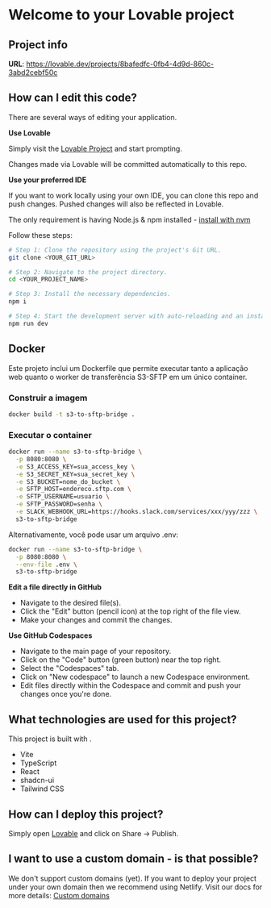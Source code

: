 
# Welcome to your Lovable project

## Project info

**URL**: https://lovable.dev/projects/8bafedfc-0fb4-4d9d-860c-3abd2cebf50c

## How can I edit this code?

There are several ways of editing your application.

**Use Lovable**

Simply visit the [Lovable Project](https://lovable.dev/projects/8bafedfc-0fb4-4d9d-860c-3abd2cebf50c) and start prompting.

Changes made via Lovable will be committed automatically to this repo.

**Use your preferred IDE**

If you want to work locally using your own IDE, you can clone this repo and push changes. Pushed changes will also be reflected in Lovable.

The only requirement is having Node.js & npm installed - [install with nvm](https://github.com/nvm-sh/nvm#installing-and-updating)

Follow these steps:

```sh
# Step 1: Clone the repository using the project's Git URL.
git clone <YOUR_GIT_URL>

# Step 2: Navigate to the project directory.
cd <YOUR_PROJECT_NAME>

# Step 3: Install the necessary dependencies.
npm i

# Step 4: Start the development server with auto-reloading and an instant preview.
npm run dev
```

## Docker

Este projeto inclui um Dockerfile que permite executar tanto a aplicação web quanto o worker de transferência S3-SFTP em um único container.

### Construir a imagem

```bash
docker build -t s3-to-sftp-bridge .
```

### Executar o container

```bash
docker run --name s3-to-sftp-bridge \
  -p 8080:8080 \
  -e S3_ACCESS_KEY=sua_access_key \
  -e S3_SECRET_KEY=sua_secret_key \
  -e S3_BUCKET=nome_do_bucket \
  -e SFTP_HOST=endereco.sftp.com \
  -e SFTP_USERNAME=usuario \
  -e SFTP_PASSWORD=senha \
  -e SLACK_WEBHOOK_URL=https://hooks.slack.com/services/xxx/yyy/zzz \
  s3-to-sftp-bridge
```

Alternativamente, você pode usar um arquivo .env:

```bash
docker run --name s3-to-sftp-bridge \
  -p 8080:8080 \
  --env-file .env \
  s3-to-sftp-bridge
```

**Edit a file directly in GitHub**

- Navigate to the desired file(s).
- Click the "Edit" button (pencil icon) at the top right of the file view.
- Make your changes and commit the changes.

**Use GitHub Codespaces**

- Navigate to the main page of your repository.
- Click on the "Code" button (green button) near the top right.
- Select the "Codespaces" tab.
- Click on "New codespace" to launch a new Codespace environment.
- Edit files directly within the Codespace and commit and push your changes once you're done.

## What technologies are used for this project?

This project is built with .

- Vite
- TypeScript
- React
- shadcn-ui
- Tailwind CSS

## How can I deploy this project?

Simply open [Lovable](https://lovable.dev/projects/8bafedfc-0fb4-4d9d-860c-3abd2cebf50c) and click on Share -> Publish.

## I want to use a custom domain - is that possible?

We don't support custom domains (yet). If you want to deploy your project under your own domain then we recommend using Netlify. Visit our docs for more details: [Custom domains](https://docs.lovable.dev/tips-tricks/custom-domain/)

